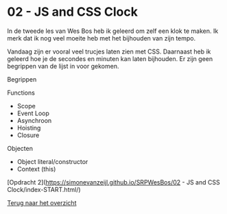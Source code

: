 # 02 - JS and CSS Clock

In de tweede les van Wes Bos heb ik geleerd om zelf een klok te maken. Ik merk dat ik nog veel moeite heb met het bijhouden van zijn tempo. 

Vandaag zijn er vooral veel trucjes laten zien met CSS. Daarnaast heb ik geleerd hoe je de secondes en minuten kan laten bijhouden. Er zijn geen begrippen van de lijst in voor gekomen. 

Begrippen

Functions
-	Scope
-	Event Loop
-	Asynchroon
-	Hoisting
-	Closure

Objecten
-	Object literal/constructor
-	Context (this)

[Opdracht 2](https://simonevanzeijl.github.io/SRPWesBos/02 - JS and CSS Clock/index-START.html/)

[Terug naar het overzicht](https://simonevanzeijl.github.io/SRPWesBos/)